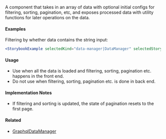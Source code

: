 A component that takes in an array of data with optional initial configs for filtering, sorting, pagination, etc, and exposes processed data with utility functions for later operations on the data.

#### Examples

Filtering by whether data contains the string input:

```jsx noeditor
<StorybookExample selectedKind="data-manager|DataManager" selectedStory="filtering (stringContains)" />
```

#### Usage

- Use when all the data is loaded and filtering, sorting, pagination etc. happens in the front end.
- Do not use when filtering, sorting, pagination etc. is done in back end.

#### Implementation Notes

- If filtering and sorting is updated, the state of pagination resets to the first page.

#### Related

- [GraphqlDataManager](#!/GraphqlDataManager)
